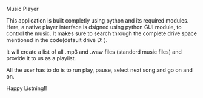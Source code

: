 Music Player

This application is built completly using python and its required modules.
Here, a native player interface is dsigned using python GUI module, to control the music. 
It makes sure to search through the complete drive space mentioned in the code(default drive D: ).

It will create a list of all .mp3 and .waw files (standerd music files) and provide it to us as a playlist.

All the user has to do is to run play, pause, select next song and go on and on.

Happy Listning!!
